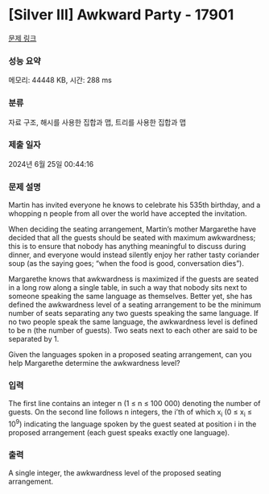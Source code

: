 # [Silver III] Awkward Party - 17901 

[문제 링크](https://www.acmicpc.net/problem/17901) 

### 성능 요약

메모리: 44448 KB, 시간: 288 ms

### 분류

자료 구조, 해시를 사용한 집합과 맵, 트리를 사용한 집합과 맵

### 제출 일자

2024년 6월 25일 00:44:16

### 문제 설명

<p>Martin has invited everyone he knows to celebrate his 535th birthday, and a whopping n people from all over the world have accepted the invitation.</p>

<p>When deciding the seating arrangement, Martin’s mother Margarethe have decided that all the guests should be seated with maximum awkwardness; this is to ensure that nobody has anything meaningful to discuss during dinner, and everyone would instead silently enjoy her rather tasty coriander soup (as the saying goes; “when the food is good, conversation dies”).</p>

<p>Margarethe knows that awkwardness is maximized if the guests are seated in a long row along a single table, in such a way that nobody sits next to someone speaking the same language as themselves. Better yet, she has defined the awkwardness level of a seating arrangement to be the minimum number of seats separating any two guests speaking the same language. If no two people speak the same language, the awkwardness level is defined to be n (the number of guests). Two seats next to each other are said to be separated by 1.</p>

<p>Given the languages spoken in a proposed seating arrangement, can you help Margarethe determine the awkwardness level?</p>

### 입력 

 <p>The first line contains an integer n (1 ≤ n ≤ 100 000) denoting the number of guests. On the second line follows n integers, the i’th of which x<sub>i</sub> (0 ≤ x<sub>i</sub> ≤ 10<sup>9</sup>) indicating the language spoken by the guest seated at position i in the proposed arrangement (each guest speaks exactly one language).</p>

### 출력 

 <p>A single integer, the awkwardness level of the proposed seating arrangement.</p>

